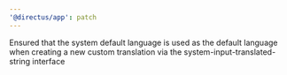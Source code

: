 ```yaml
---
'@directus/app': patch
---
```


Ensured that the system default language is used as the default language when creating a new custom translation via the
system-input-translated-string interface

